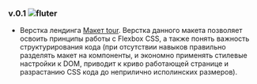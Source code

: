 ### v.0.1 ![fluter](https://img.shields.io/badge/HTML5,CSS3-rgb(35,124,255))
* Верстка лендинга [Макет tour](https://www.figma.com/file/eOWwwvjcB8hFIOC3yx2Hwc/tour-and-travel-website-for-figma?node-id=0%3A1). Верстка данного макета позволяет освоить принципы работы с Flexbox CSS, а также понять важность структурирования кода (при отсутствии навыков правильно разделять макет на компоненты, и экономно применять стилевые настройки к DOM, приводит к криво работающей странице и разрастанию CSS кода до неприлично исполинских размеров). 
